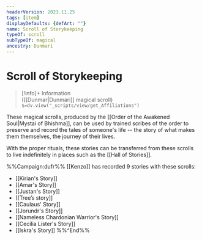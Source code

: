 ```yaml
---
headerVersion: 2023.11.25
tags: [item]
displayDefaults: {defArt: ""}
name: Scroll of Storykeeping
typeOf: scroll
subTypeOf: magical
ancestry: Dunmari
---
```

# Scroll of Storykeeping
>[!info]+ Information  
> ([[Dunmar|Dunmari]] magical scroll)  
> `$=dv.view("_scripts/view/get_Affiliations")`

These magical scrolls, produced by the [[Order of the Awakened Soul|Mystai of Bhishma]], can be used by trained scribes of the order to preserve and record the tales of someone's life -- the story of what makes them themselves, the journey of their lives. 

With the proper rituals, these stories can be transferred from these scrolls to live indefinitely in places such as the [[Hall of Stories]]. 

%%Campaign:dufr%%
[[Kenzo]] has recorded 9 stories with these scrolls:
- [[Kirian's Story]]
- [[Amar's Story]]
- [[Justan's Story]]
- [[Tree’s story]]
- [[Caulaus' Story]]
- [[Jorundr's Story]]
- [[Nameless Chardonian Warrior's Story]]
- [[Cecilia Lister's Story]]
- [[Iskra's Story]]
%%^End%%